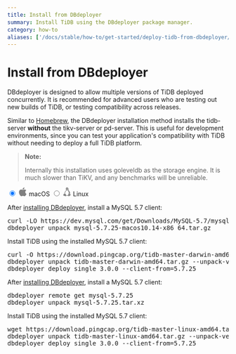 ```yaml
---
title: Install from DBdeployer
summary: Install TiDB using the DBdeployer package manager.
category: how-to
aliases: ['/docs/stable/how-to/get-started/deploy-tidb-from-dbdeployer/']
---
```


# Install from DBdeployer

DBdeployer is designed to allow multiple versions of TiDB deployed concurrently. It is recommended for advanced users who are testing out new builds of TiDB, or testing compatibility across releases.

Similar to [Homebrew](/deploy-tidb-from-homebrew.md), the DBdeployer installation method installs the tidb-server **without** the tikv-server or pd-server. This is useful for development environments, since you can test your application's compatibility with TiDB without needing to deploy a full TiDB platform.

> **Note:**
>
> Internally this installation uses goleveldb as the storage engine. It is much slower than TiKV, and any benchmarks will be unreliable.

<main class="tabs">
  <input id="tabMacOS" type="radio" name="tabs" value="MacOSContent" checked>
  <label for="tabMacOS">
      <span><img src="media/mac-os-20.png" width="20"></img></span>
      <span class="label__title">macOS</span>
  </label>
  <input id="tabLinux" type="radio" name="tabs" value="LinuxContent">
  <label for="tabLinux">
      <span><img src="media/linux-20.png" width="20"></img></span>
      <span class="label__title">Linux</span>
  </label>
  <section id="MacOSContent">

After <a href="https://github.com/datacharmer/dbdeployer">installing DBdeployer</a>, install a MySQL 5.7 client:
<pre>
curl -LO https://dev.mysql.com/get/Downloads/MySQL-5.7/mysql-5.7.25-macos10.14-x86_64.tar.gz
dbdeployer unpack mysql-5.7.25-macos10.14-x86_64.tar.gz
</pre>

Install TiDB using the installed MySQL 5.7 client:
<pre>
curl -O https://download.pingcap.org/tidb-master-darwin-amd64.tar.gz
dbdeployer unpack tidb-master-darwin-amd64.tar.gz --unpack-version=3.0.0
dbdeployer deploy single 3.0.0 --client-from=5.7.25
</pre>

</section>
  <section id="LinuxContent">

After <a href="https://github.com/datacharmer/dbdeployer">installing DBdeployer</a>, install a MySQL 5.7 client:
<pre>
dbdeployer remote get mysql-5.7.25
dbdeployer unpack mysql-5.7.25.tar.xz
</pre>

Install TiDB using the installed MySQL 5.7 client:
<pre>
wget https://download.pingcap.org/tidb-master-linux-amd64.tar.gz
dbdeployer unpack tidb-master-linux-amd64.tar.gz --unpack-version=3.0.0
dbdeployer deploy single 3.0.0 --client-from=5.7.25
</pre>

  </section>
</main>
